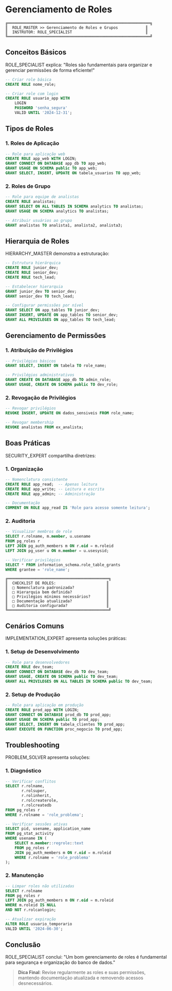 # Gerenciamento de Roles

```ascii
╔══════════════════════════════════════════════════════════════╗
║  ROLE_MASTER >> Gerenciamento de Roles e Grupos            ║
║  INSTRUTOR: ROLE_SPECIALIST                                ║
╚══════════════════════════════════════════════════════════════╝
```

## Conceitos Básicos

ROLE_SPECIALIST explica: "Roles são fundamentais para organizar e gerenciar permissões de forma eficiente!"

```sql
-- Criar role básica
CREATE ROLE nome_role;

-- Criar role com login
CREATE ROLE usuario_app WITH 
    LOGIN 
    PASSWORD 'senha_segura'
    VALID UNTIL '2024-12-31';
```

## Tipos de Roles

### 1. Roles de Aplicação

```sql
-- Role para aplicação web
CREATE ROLE app_web WITH LOGIN;
GRANT CONNECT ON DATABASE app_db TO app_web;
GRANT USAGE ON SCHEMA public TO app_web;
GRANT SELECT, INSERT, UPDATE ON tabela_usuarios TO app_web;
```

### 2. Roles de Grupo

```sql
-- Role para equipe de analistas
CREATE ROLE analistas;
GRANT SELECT ON ALL TABLES IN SCHEMA analytics TO analistas;
GRANT USAGE ON SCHEMA analytics TO analistas;

-- Atribuir usuários ao grupo
GRANT analistas TO analista1, analista2, analista3;
```

## Hierarquia de Roles

HIERARCHY_MASTER demonstra a estruturação:

```sql
-- Estrutura hierárquica
CREATE ROLE junior_dev;
CREATE ROLE senior_dev;
CREATE ROLE tech_lead;

-- Estabelecer hierarquia
GRANT junior_dev TO senior_dev;
GRANT senior_dev TO tech_lead;

-- Configurar permissões por nível
GRANT SELECT ON app_tables TO junior_dev;
GRANT INSERT, UPDATE ON app_tables TO senior_dev;
GRANT ALL PRIVILEGES ON app_tables TO tech_lead;
```

## Gerenciamento de Permissões

### 1. Atribuição de Privilégios

```sql
-- Privilégios básicos
GRANT SELECT, INSERT ON tabela TO role_name;

-- Privilégios administrativos
GRANT CREATE ON DATABASE app_db TO admin_role;
GRANT USAGE, CREATE ON SCHEMA public TO dev_role;
```

### 2. Revogação de Privilégios

```sql
-- Revogar privilégios
REVOKE INSERT, UPDATE ON dados_sensiveis FROM role_name;

-- Revogar membership
REVOKE analistas FROM ex_analista;
```

## Boas Práticas

SECURITY_EXPERT compartilha diretrizes:

### 1. Organização

```sql
-- Nomenclatura consistente
CREATE ROLE app_read;  -- Apenas leitura
CREATE ROLE app_write; -- Leitura e escrita
CREATE ROLE app_admin; -- Administração

-- Documentação
COMMENT ON ROLE app_read IS 'Role para acesso somente leitura';
```

### 2. Auditoria

```sql
-- Visualizar membros de role
SELECT r.rolname, m.member, u.usename
FROM pg_roles r
LEFT JOIN pg_auth_members m ON r.oid = m.roleid
LEFT JOIN pg_user u ON m.member = u.usesysid;

-- Verificar privilégios
SELECT * FROM information_schema.role_table_grants
WHERE grantee = 'role_name';
```

```ascii
╔════════════════════════════════════════════╗
║  CHECKLIST DE ROLES:                      ║
║  □ Nomenclatura padronizada?              ║
║  □ Hierarquia bem definida?               ║
║  □ Privilégios mínimos necessários?       ║
║  □ Documentação atualizada?               ║
║  □ Auditoria configurada?                 ║
╚════════════════════════════════════════════╝
```

## Cenários Comuns

IMPLEMENTATION_EXPERT apresenta soluções práticas:

### 1. Setup de Desenvolvimento

```sql
-- Role para desenvolvedores
CREATE ROLE dev_team;
GRANT CONNECT ON DATABASE dev_db TO dev_team;
GRANT USAGE, CREATE ON SCHEMA public TO dev_team;
GRANT ALL PRIVILEGES ON ALL TABLES IN SCHEMA public TO dev_team;
```

### 2. Setup de Produção

```sql
-- Role para aplicação em produção
CREATE ROLE prod_app WITH LOGIN;
GRANT CONNECT ON DATABASE prod_db TO prod_app;
GRANT USAGE ON SCHEMA public TO prod_app;
GRANT SELECT, INSERT ON tabela_clientes TO prod_app;
GRANT EXECUTE ON FUNCTION proc_negocio TO prod_app;
```

## Troubleshooting

PROBLEM_SOLVER apresenta soluções:

### 1. Diagnóstico

```sql
-- Verificar conflitos
SELECT r.rolname, 
       r.rolsuper, 
       r.rolinherit,
       r.rolcreaterole,
       r.rolcreatedb
FROM pg_roles r
WHERE r.rolname = 'role_problema';

-- Verificar sessões ativas
SELECT pid, usename, application_name
FROM pg_stat_activity
WHERE usename IN (
    SELECT m.member::regrole::text
    FROM pg_roles r
    JOIN pg_auth_members m ON r.oid = m.roleid
    WHERE r.rolname = 'role_problema'
);
```

### 2. Manutenção

```sql
-- Limpar roles não utilizadas
SELECT r.rolname
FROM pg_roles r
LEFT JOIN pg_auth_members m ON r.oid = m.roleid
WHERE m.roleid IS NULL
AND NOT r.rolcanlogin;

-- Atualizar expiração
ALTER ROLE usuario_temporario 
VALID UNTIL '2024-06-30';
```

## Conclusão

ROLE_SPECIALIST conclui: "Um bom gerenciamento de roles é fundamental para segurança e organização do banco de dados."

> **Dica Final**: Revise regularmente as roles e suas permissões, mantendo documentação atualizada e removendo acessos desnecessários.